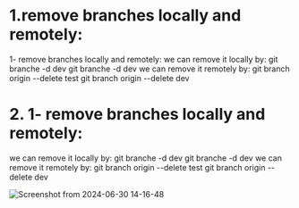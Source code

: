 # 1.remove branches locally and remotely:
1- remove branches locally and remotely:
we can remove it locally by:
git branche -d dev
git branche -d dev
we can remove it remotely by:
git branch origin --delete test 
git branch origin --delete dev

# 2. 1- remove branches locally and remotely:
we can remove it locally by:
git branche -d dev
git branche -d dev
we can remove it remotely by:
git branch origin --delete test 
git branch origin --delete dev



![Screenshot from 2024-06-30 14-16-48](https://github.com/shrouq32/lab2/assets/174201756/f6b1441d-7a12-4d10-89aa-f7eea1d35317)
